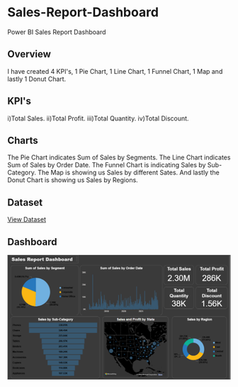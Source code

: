 # Sales-Report-Dashboard
Power BI Sales Report Dashboard

## Overview
I have created 4 KPI's, 1 Pie Chart, 1 Line Chart, 1 Funnel Chart, 1 Map and lastly 1 Donut Chart.

## KPI's
i)Total Sales.
ii)Total Profit.
iii)Total Quantity.
iv)Total Discount.

## Charts
The Pie Chart indicates Sum of Sales by Segments. The Line Chart indicates Sum of Sales by Order Date. The Funnel Chart is indicating Sales by Sub-Category. The Map is showing us Sales by different Sates. And lastly the Donut Chart is showing us Sales by Regions. 

## Dataset
<a href="https://github.com/sadman-sadid/Sales-Report-Dashboard/blob/main/Sales%20Report.xlsx">View Dataset</a>

## Dashboard
![Sales Report Dashboard.png](https://github.com/sadman-sadid/Sales-Report-Dashboard/blob/main/Sales%20Report%20Dashboard.png)
